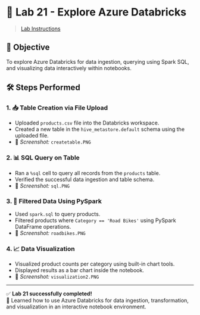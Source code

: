 # 🧪 Lab 21 - Explore Azure Databricks

> [Lab Instructions](https://microsoftlearning.github.io/mslearn-databricks/Instructions/Exercises/LA-01-Explore-Azure-Databricks.html)

## 📌 Objective
To explore Azure Databricks for data ingestion, querying using Spark SQL, and visualizing data interactively within notebooks.

## 🛠️ Steps Performed

### 1. 📥 Table Creation via File Upload
- Uploaded `products.csv` file into the Databricks workspace.
- Created a new table in the `hive_metastore.default` schema using the uploaded file.
- 📸 *Screenshot:* `createtable.PNG`

### 2. 📊 SQL Query on Table
- Ran a `%sql` cell to query all records from the `products` table.
- Verified the successful data ingestion and table schema.
- 📸 *Screenshot:* `sql.PNG`

### 3. 🧠 Filtered Data Using PySpark
- Used `spark.sql` to query products.
- Filtered products where `Category == 'Road Bikes'` using PySpark DataFrame operations.
- 📸 *Screenshot:* `roadbikes.PNG`

### 4. 📈 Data Visualization
- Visualized product counts per category using built-in chart tools.
- Displayed results as a bar chart inside the notebook.
- 📸 *Screenshot:* `visualization2.PNG`

---

✅ **Lab 21 successfully completed!**  
🚀 Learned how to use Azure Databricks for data ingestion, transformation, and visualization in an interactive notebook environment.

